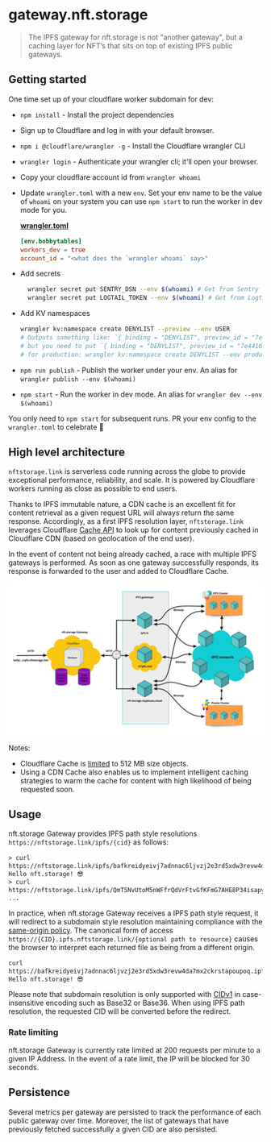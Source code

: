 # gateway.nft.storage

> The IPFS gateway for nft.storage is not "another gateway", but a caching layer for NFT’s that sits on top of existing IPFS public gateways.

## Getting started

One time set up of your cloudflare worker subdomain for dev:

- `npm install` - Install the project dependencies
- Sign up to Cloudflare and log in with your default browser.
- `npm i @cloudflare/wrangler -g` - Install the Cloudflare wrangler CLI
- `wrangler login` - Authenticate your wrangler cli; it'll open your browser.
- Copy your cloudflare account id from `wrangler whoami`
- Update `wrangler.toml` with a new `env`. Set your env name to be the value of `whoami` on your system you can use `npm start` to run the worker in dev mode for you.

  [**wrangler.toml**](./wrangler.toml)

  ```toml
  [env.bobbytables]
  workers_dev = true
  account_id = "<what does the `wrangler whoami` say>"
  ```

- Add secrets

  ```sh
    wrangler secret put SENTRY_DSN --env $(whoami) # Get from Sentry (not required for dev)
    wrangler secret put LOGTAIL_TOKEN --env $(whoami) # Get from Logtail
  ```

- Add KV namespaces

  ```sh
  wrangler kv:namespace create DENYLIST --preview --env USER
  # Outputs something like: `{ binding = "DENYLIST", preview_id = "7e441603d1bc4d5a87f6cecb959018e4" }`
  # but you need to put `{ binding = "DENYLIST", preview_id = "7e441603d1bc4d5a87f6cecb959018e4", id = "7e441603d1bc4d5a87f6cecb959018e4" }` inside the `kv_namespaces`.
  # for production: wrangler kv:namespace create DENYLIST --env production
  ```

- `npm run publish` - Publish the worker under your env. An alias for `wrangler publish --env $(whoami)`
- `npm start` - Run the worker in dev mode. An alias for `wrangler dev --env $(whoami)`

You only need to `npm start` for subsequent runs. PR your env config to the `wrangler.toml` to celebrate 🎉

## High level architecture

`nftstorage.link` is serverless code running across the globe to provide exceptional performance, reliability, and scale. It is powered by Cloudflare workers running as close as possible to end users.

Thanks to IPFS immutable nature, a CDN cache is an excellent fit for content retrieval as a given request URL will always return the same response. Accordingly, as a first IPFS resolution layer, `nftstorage.link` leverages Cloudflare [Cache API](https://developers.cloudflare.com/workers/runtime-apis/cache) to look up for content previously cached in Cloudflare CDN (based on geolocation of the end user).

In the event of content not being already cached, a race with multiple IPFS gateways is performed. As soon as one gateway successfully responds, its response is forwarded to the user and added to Cloudflare Cache.

![High level Architecture](./gateway.nft.storage.jpg)

Notes:

- Cloudflare Cache is [limited](https://developers.cloudflare.com/workers/platform/limits/#cache-api-limits) to 512 MB size objects.
- Using a CDN Cache also enables us to implement intelligent caching strategies to warm the cache for content with high likelihood of being requested soon.

## Usage

nft.storage Gateway provides IPFS path style resolutions `https://nftstorage.link/ipfs/{cid}` as follows:

```
> curl https://nftstorage.link/ipfs/bafkreidyeivj7adnnac6ljvzj2e3rd5xdw3revw4da7mx2ckrstapoupoq
Hello nft.storage! 😎
> curl https://nftstorage.link/ipfs/QmT5NvUtoM5nWFfrQdVrFtvGfKFmG7AHE8P34isapyhCxX
...
```

In practice, when nft.storage Gateway receives a IPFS path style request, it will redirect to a subdomain style resolution maintaining compliance with the [same-origin policy](https://en.wikipedia.org/wiki/Same-origin_policy). The canonical form of access `https://{CID}.ipfs.nftstorage.link/{optional path to resource}` causes the browser to interpret each returned file as being from a different origin.

```
curl https://bafkreidyeivj7adnnac6ljvzj2e3rd5xdw3revw4da7mx2ckrstapoupoq.ipfs.nftstorage.link
Hello nft.storage! 😎
```

Please note that subdomain resolution is only supported with [CIDv1](https://docs.ipfs.io/concepts/content-addressing/#identifier-formats) in case-insensitive encoding such as Base32 or Base36. When using IPFS path resolution, the requested CID will be converted before the redirect.

### Rate limiting

nft.storage Gateway is currently rate limited at 200 requests per minute to a given IP Address. In the event of a rate limit, the IP will be blocked for 30 seconds.

## Persistence

Several metrics per gateway are persisted to track the performance of each public gateway over time. Moreover, the list of gateways that have previously fetched successfully a given CID are also persisted.
